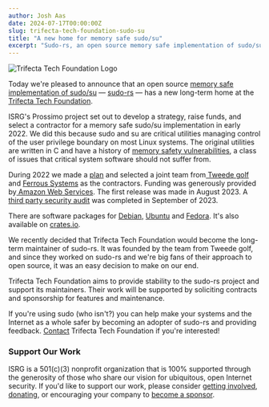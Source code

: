 ```yaml
---
author: Josh Aas
date: 2024-07-17T00:00:00Z
slug: trifecta-tech-foundation-sudo-su
title: "A new home for memory safe sudo/su"
excerpt: "Sudo-rs, an open source memory safe implementation of sudo/su, has a new long-term home at the Trifecta Tech Foundation."
---
```


<div class="card border-0 mb-4 pic-quote-right">
    <img alt="Trifecta Tech Foundation Logo" class="mx-auto img-fluid" src="/images/blog/logo-trifecta.png" />
</div>

Today we're pleased to announce that an open source [memory safe implementation of sudo/su](https://www.memorysafety.org/initiative/sudo-su/) &mdash; [sudo-rs](https://github.com/trifectatechfoundation/sudo-rs) &mdash; has a new long-term home at the [Trifecta Tech Foundation](https://trifectatech.org/).

ISRG's Prossimo project set out to develop a strategy, raise funds, and select a contractor for a memory safe sudo/su implementation in early 2022. We did this because sudo and su are critical utilities managing control of the user privilege boundary on most Linux systems. The original utilities are written in C and have a history of [memory safety vulnerabilities](https://www.memorysafety.org/docs/memory-safety/), a class of issues that critical system software should not suffer from.

During 2022 we made a [plan](https://www.memorysafety.org/blog/sudo-and-su/) and selected a joint team from[  Tweede golf](https://tweedegolf.nl/) and [Ferrous Systems](https://ferrous-systems.com/) as the contractors. Funding was generously provided by[  ](https://www.cisco.com/)[Amazon Web Services](https://aws.amazon.com/). The first release was made in August 2023. A [third party security audit](https://github.com/trifectatechfoundation/sudo-rs/blob/main/docs/audit/audit-report-sudo-rs.pdf) was completed in September of 2023.

There are software packages for [Debian,](https://packages.debian.org/trixie/sudo-rs)  [Ubuntu](https://packages.ubuntu.com/noble/sudo-rs) and [Fedora](https://packages.fedoraproject.org/pkgs/sudo-rs/sudo-rs/). It's also available on [crates.io](https://crates.io/crates/sudo-rs).

We recently decided that Trifecta Tech Foundation would become the long-term maintainer of sudo-rs. It was founded by the team from Tweede golf, and since they worked on sudo-rs and we're big fans of their approach to open source, it was an easy decision to make on our end. 

Trifecta Tech Foundation aims to provide stability to the sudo-rs project and support its maintainers. Their work will be supported by soliciting contracts and sponsorship for features and maintenance.

If you're using sudo (who isn't?) you can help make your systems and the Internet as a whole safer by becoming an adopter of sudo-rs and providing feedback. [Contact](mailto:donate@trifectatech.org) Trifecta Tech Foundation if you're interested!

### Support Our Work

ISRG is a 501(c)(3) nonprofit organization that is 100% supported through the generosity of those who share our vision for ubiquitous, open Internet security. If you'd like to support our work, please consider [getting involved](https://www.abetterinternet.org/getinvolved/), [donating](https://www.abetterinternet.org/donate/), or encouraging your company to [become a sponsor](https://www.abetterinternet.org/sponsor/).